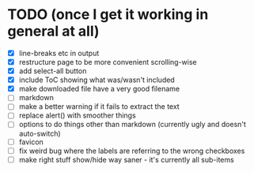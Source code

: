 # TODO (once I get it working in general at all)

- [x] line-breaks etc in output
- [x] restructure page to be more convenient scrolling-wise
- [x] add select-all button
- [x] include ToC showing what was/wasn't included
- [x] make downloaded file have a very good filename
- [ ] markdown
- [ ] make a better warning if it fails to extract the text
- [ ] replace alert() with smoother things
- [ ] options to do things other than markdown (currently ugly and doesn't auto-switch)
- [ ] favicon
- [ ] fix weird bug where the labels are referring to the wrong checkboxes
- [ ] make right stuff show/hide way saner - it's currently all sub-items
